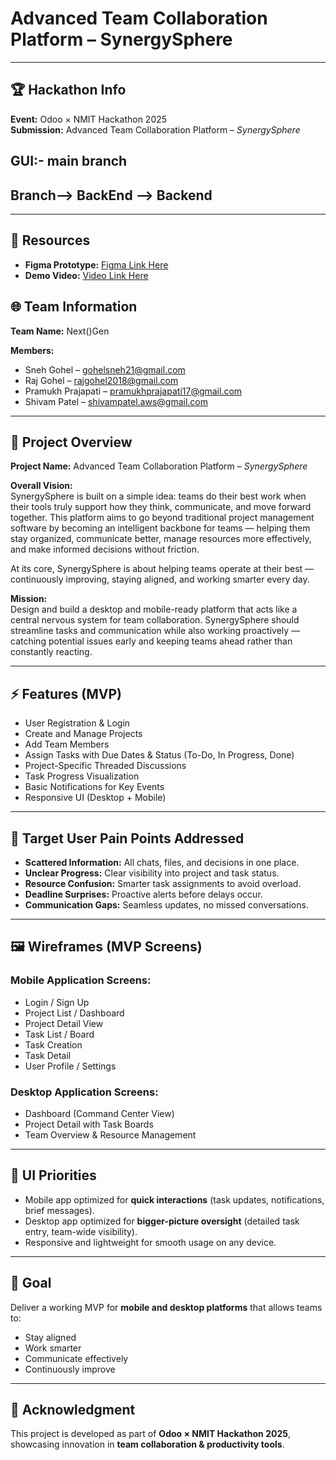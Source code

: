 # Advanced Team Collaboration Platform – SynergySphere  

---


## 🏆 Hackathon Info  
**Event:** Odoo × NMIT Hackathon 2025   
**Submission:** Advanced Team Collaboration Platform – *SynergySphere*  

## GUI:- main branch
## Branch--> BackEnd --> Backend

---
## 🔗 Resources  
- **Figma Prototype:** [Figma Link Here](https://www.figma.com/design/GNM1dfwKuIs66zhxJRWTp4/events?node-id=422-42&t=dIoAa4Ql7hcKHaYP-1)  
- **Demo Video:** [Video Link Here](https://youtu.be/placeholder)  

## 🌐 Team Information  
**Team Name:** Next()Gen  

**Members:**  
- Sneh Gohel – gohelsneh21@gmail.com  
- Raj Gohel – rajgohel2018@gmail.com  
- Pramukh Prajapati – pramukhprajapati17@gmail.com  
- Shivam Patel – shivampatel.aws@gmail.com  

---

## 🎯 Project Overview  
**Project Name:** Advanced Team Collaboration Platform – *SynergySphere*  

**Overall Vision:**  
SynergySphere is built on a simple idea: teams do their best work when their tools truly support how they think, communicate, and move forward together. This platform aims to go beyond traditional project management software by becoming an intelligent backbone for teams — helping them stay organized, communicate better, manage resources more effectively, and make informed decisions without friction.  

At its core, SynergySphere is about helping teams operate at their best — continuously improving, staying aligned, and working smarter every day.  

**Mission:**  
Design and build a desktop and mobile-ready platform that acts like a central nervous system for team collaboration. SynergySphere should streamline tasks and communication while also working proactively — catching potential issues early and keeping teams ahead rather than constantly reacting.  

---

## ⚡ Features (MVP)  
- User Registration & Login  
- Create and Manage Projects  
- Add Team Members  
- Assign Tasks with Due Dates & Status (To-Do, In Progress, Done)  
- Project-Specific Threaded Discussions  
- Task Progress Visualization  
- Basic Notifications for Key Events  
- Responsive UI (Desktop + Mobile)  

---

## 🔑 Target User Pain Points Addressed  
- **Scattered Information:** All chats, files, and decisions in one place.  
- **Unclear Progress:** Clear visibility into project and task status.  
- **Resource Confusion:** Smarter task assignments to avoid overload.  
- **Deadline Surprises:** Proactive alerts before delays occur.  
- **Communication Gaps:** Seamless updates, no missed conversations.  

---

## 🖼️ Wireframes (MVP Screens)  
### Mobile Application Screens:  
- Login / Sign Up  
- Project List / Dashboard  
- Project Detail View  
- Task List / Board  
- Task Creation  
- Task Detail  
- User Profile / Settings  

### Desktop Application Screens:  
- Dashboard (Command Center View)  
- Project Detail with Task Boards  
- Team Overview & Resource Management  

---

## 📱 UI Priorities  
- Mobile app optimized for **quick interactions** (task updates, notifications, brief messages).  
- Desktop app optimized for **bigger-picture oversight** (detailed task entry, team-wide visibility).  
- Responsive and lightweight for smooth usage on any device.  

---

## 🚀 Goal  
Deliver a working MVP for **mobile and desktop platforms** that allows teams to:  
- Stay aligned  
- Work smarter  
- Communicate effectively  
- Continuously improve  

---

## 🎉 Acknowledgment  
This project is developed as part of **Odoo × NMIT Hackathon 2025**, showcasing innovation in **team collaboration & productivity tools**.
